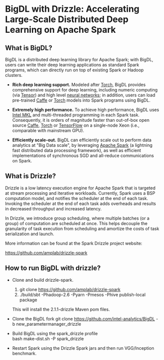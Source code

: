 # BigDL with Drizzle: Accelerating Large-Scale Distributed Deep Learning on Apache Spark

## What is BigDL?
BigDL is a distributed deep learning library for Apache Spark; with BigDL, users can write their deep learning applications as standard Spark programs, which can directly run on top of existing Spark or Hadoop clusters.
* **Rich deep learning support.** Modeled after [Torch](http://torch.ch/), BigDL provides comprehensive support for deep learning, including numeric computing (via [Tensor](https://github.com/intel-analytics/BigDL/tree/master/spark/dl/src/main/scala/com/intel/analytics/bigdl/tensor)) and high level [neural networks](https://github.com/intel-analytics/BigDL/tree/master/spark/dl/src/main/scala/com/intel/analytics/bigdl/nn); in addition, users can load pre-trained [Caffe](http://caffe.berkeleyvision.org/) or [Torch](http://torch.ch/) models into Spark programs using BigDL.

* **Extremely high performance.** To achieve high performance, BigDL uses [Intel MKL](https://software.intel.com/en-us/intel-mkl) and multi-threaded programming in each Spark task. Consequently, it is orders of magnitude faster than out-of-box open source [Caffe](http://caffe.berkeleyvision.org/), [Torch](http://torch.ch/) or [TensorFlow](https://www.tensorflow.org/) on a single-node Xeon (i.e., comparable with mainstream GPU).

* **Efficiently scale-out.** BigDL can efficiently scale out to perform data analytics at "Big Data scale", by leveraging [Apache Spark](http://spark.apache.org/) (a lightning fast distributed data processing framework), as well as efficient implementations of synchronous SGD and all-reduce communications on Spark. 

## What is Drizzle?
Drizzle is a low latency execution engine for Apache Spark that is targeted at stream processing and iterative workloads. Currently, Spark uses a BSP computation model, and notifies the scheduler at the end of each task. Invoking the scheduler at the end of each task adds overheads and results in decreased throughput and increased latency.

In Drizzle, we introduce group scheduling, where multiple batches (or a group) of computation are scheduled at once. This helps decouple the granularity of task execution from scheduling and amortize the costs of task serialization and launch.

More information can be found at the Spark Drizzle project website:

https://github.com/amplab/drizzle-spark

## How to run BigDL with drizzle?
* Clone and build drizzle-spark. 
  1. git clone https://github.com/amplab/drizzle-spark 
  2. ./build/sbt -Phadoop-2.6 -Pyarn -Pmesos -Phive publish-local package 
  
   This will install the 2.1.1-drizzle Maven pom files.
* Clone the BigDL fork 
  git clone https://github.com/intel-analytics/BigDL -b new_parametermanager_drizzle

* Build BigDL using the spark_drizzle profile  
  bash make-dist.sh -P spark_drizzle

* Restart Spark using the Drizzle Spark jars and then run VGG/Inception benchmark. 